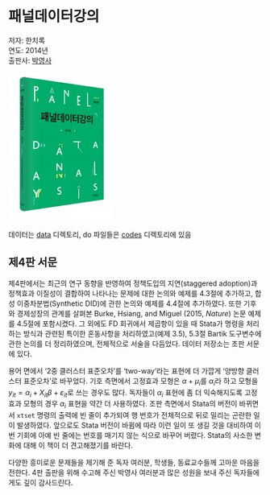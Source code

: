 # 패널데이터강의

저자: 한치록<br />
연도: 2014년<br />
출판사: [박영사](https://www.pybook.co.kr/mall/book/field?goodsno=2460&ssort=&category=0304)

<img src="./cover.jpg" width="210" height="295" />

데이터는 [data](data) 디렉토리, do 파일들은 [codes](codes) 디렉토리에 있음

## 제4판 서문

제4판에서는 최근의 연구 동향을 반영하여 정책도입의 지연(staggered
adoption)과 정책효과 이질성이 결합하여 나타나는 문제에 대한 논의와
예제를 4.3절에 추가하고, 합성 이중차분법(Synthetic DID)에 관한 논의와
예제를 4.4절에 추가하였다. 또한 기후와 경제성장의 관계를 살펴본 Burke,
Hsiang, and Miguel (2015, *Nature*) 논문 예제를 4.5절에
포함시켰다. 그 외에도 FD 회귀에서 제곱항이 있을 때 Stata가 명령을
처리하는 방식과 관련된 특이한 혼동사항을 처리하였고(예제 3.5), 5.3절
Bartik 도구변수에 관한 논의를 더 정리하였으며, 전체적으로 서술을
다듬었다. 데이터 저장소는 초판 서문에 있다.

용어 면에서 ‘2중 클러스터 표준오차’를 ‘two-way’라는 표현에 더 가깝게
‘양방향 클러스터 표준오차’로 바꾸었다. 기호 측면에서 고정효과 모형은
$\alpha + \mu_i$를 $\alpha_i$라 하고 모형을 $y_{it} = \alpha_i +
X_{it}\beta + \varepsilon_{it}$로 쓰는 경우도 많다. 독자들이
$\alpha_i$ 표현에 좀 더 익숙해지도록 고정효과 모형의 경우 $\alpha_i$
표현을 약간 더 사용하였다. 조판 측면에서 Stata의 버전이 바뀌면서
`xtset` 명령의 출력에 빈 줄이 추가되여 행 번호가 전체적으로 뒤로
밀리는 곤란한 일이 발생하였다. 앞으로도 Stata 버전이 바뀜에 따라 이런
일이 또 생길 것을 대비하여 이번 기회에 아예 빈 줄에는 번호를 매기지
않는 식으로 바꾸어 버렸다. Stata의 사소한 변화에 대해 이 책이 더
견고해졌기를 바란다.

다양한 흥미로운 문제들을 제기해 준 독자 여러분, 학생들, 동료교수들께
고마운 마음을 전한다. 4판 출판을 위해 수고해 주신 박영사 여러분과 많은
성원을 보내 주신 독자들에게도 깊이 감사드린다.

